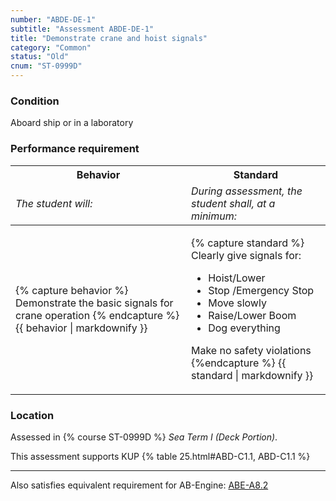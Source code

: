 ```yaml
---
number: "ABDE-DE-1"
subtitle: "Assessment ABDE-DE-1"
title: "Demonstrate crane and hoist signals"
category: "Common"
status: "Old"
cnum: "ST-0999D"
---
```

### Condition

Aboard ship or in a laboratory

### Performance requirement 

<table width='100%' class='Guidelines'>
 <thead>
 <tr>
     <th class='thirty'>Behavior</th>
     <th class='seventy'>Standard</th>
 </tr>
 <tr>
     <td><em>The student will:</em></td>
     <td><em>During assessment, the student shall, at a minimum:</em></td>
 </tr>
 </thead>
 <tbody>
 

<tr><td>

{% capture behavior %}
Demonstrate the basic signals for crane operation
{% endcapture %}
{{ behavior | markdownify }}

</td><td>

{% capture standard %}
Clearly give signals for:

*  Hoist/Lower
*  Stop /Emergency Stop
*  Move slowly
*  Raise/Lower Boom
*  Dog everything

Make no safety violations
{%endcapture %}
{{ standard | markdownify }}

</td></tr>



 </tbody>
 </table>

### Location

Assessed in  {% course  ST-0999D %}  *Sea Term I (Deck Portion)*.

This assessment supports KUP {% table 25.html#ABD-C1.1, ABD-C1.1 %}

***

Also satisfies equivalent requirement for AB-Engine:  [ABE-A8.2]({{site.baseurl}}/tables/35.html#ABE-A8.2)